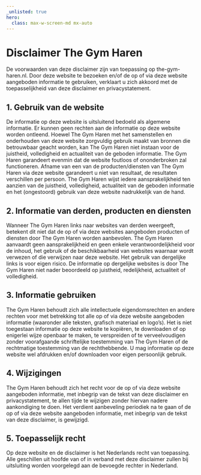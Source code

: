 ```yaml
---
_unlisted: true
hero:
  class: max-w-screen-md mx-auto
---
```


# Disclaimer The Gym Haren
De voorwaarden van deze disclaimer zijn van toepassing op the-gym-haren.nl. Door deze website te bezoeken en/of de op of via deze website aangeboden informatie te gebruiken, verklaart u zich akkoord met de toepasselijkheid van deze disclaimer en privacystatement.

## 1. Gebruik van de website
De informatie op deze website is uitsluitend bedoeld als algemene informatie. Er kunnen geen rechten aan de informatie op deze website worden ontleend. Hoewel The Gym Haren met het samenstellen en onderhouden van deze website zorgvuldig gebruik maakt van bronnen die betrouwbaar geacht worden, kan The Gym Haren niet instaan voor de juistheid, volledigheid en actualiteit van de geboden informatie. The Gym Haren garandeert evenmin dat de website foutloos of ononderbroken zal functioneren. Afname van een van de producten/diensten van The Gym Haren via deze website garandeert u niet van resultaat, de resultaten verschillen per persoon. The Gym Haren wijst iedere aansprakelijkheid ten aanzien van de juistheid, volledigheid, actualiteit van de geboden informatie en het (ongestoord) gebruik van deze website nadrukkelijk van de hand.

## 2. Informatie van derden, producten en diensten
Wanneer The Gym Haren links naar websites van derden weergeeft, betekent dit niet dat de op of via deze websites aangeboden producten of diensten door The Gym Haren worden aanbevolen. The Gym Haren aanvaardt geen aansprakelijkheid en geen enkele verantwoordelijkheid voor de inhoud, het gebruik of de beschikbaarheid van websites waarnaar wordt verwezen of die verwijzen naar deze website. Het gebruik van dergelijke links is voor eigen risico. De informatie op dergelijke websites is door The Gym Haren niet nader beoordeeld op juistheid, redelijkheid, actualiteit of volledigheid.

## 3. Informatie gebruiken
The Gym Haren behoudt zich alle intellectuele eigendomsrechten en andere rechten voor met betrekking tot alle op of via deze website aangeboden informatie (waaronder alle teksten, grafisch materiaal en logo’s). Het is niet toegestaan informatie op deze website te kopiëren, te downloaden of op enigerlei wijze openbaar te maken, te verspreiden of te verveelvoudigen zonder voorafgaande schriftelijke toestemming van The Gym Haren of de rechtmatige toestemming van de rechthebbende. U mag informatie op deze website wel afdrukken en/of downloaden voor eigen persoonlijk gebruik.

## 4. Wijzigingen
The Gym Haren behoudt zich het recht voor de op of via deze website aangeboden informatie, met inbegrip van de tekst van deze disclaimer en privacystatement, te allen tijde te wijzigen zonder hiervan nadere aankondiging te doen. Het verdient aanbeveling periodiek na te gaan of de op of via deze website aangeboden informatie, met inbegrip van de tekst van deze disclaimer, is gewijzigd.

## 5. Toepasselijk recht
Op deze website en de disclaimer is het Nederlands recht van toepassing. Alle geschillen uit hoofde van of in verband met deze disclaimer zullen bij uitsluiting worden voorgelegd aan de bevoegde rechter in Nederland.